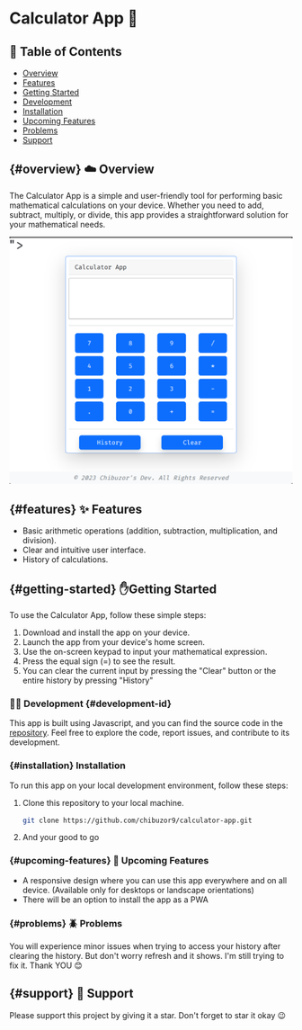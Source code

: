 # Calculator App 🧮

## 📜 Table of Contents

- [Overview](#overview)
- [Features](#features)
- [Getting Started](#getting-started)
- [Development](#development-id)
- [Installation](#installation)
- [Upcoming Features](#upcoming-features)
- [Problems](#problems)
- [Support](#support)


## {#overview} ☁️ Overview

The Calculator App is a simple and user-friendly tool for performing basic mathematical calculations on your device. Whether you need to add, subtract, multiply, or divide, this app provides a straightforward solution for your mathematical needs.

![Calculator App Screenshot](public/screenshot.png)

## {#features} ✨️ Features

- Basic arithmetic operations (addition, subtraction, multiplication, and division).
- Clear and intuitive user interface.
- History of calculations.

## {#getting-started} ✋️Getting Started

To use the Calculator App, follow these simple steps:

1. Download and install the app on your device.
2. Launch the app from your device's home screen.
3. Use the on-screen keypad to input your mathematical expression.
4. Press the equal sign (=) to see the result.
5. You can clear the current input by pressing the "Clear" button or the entire history by pressing "History"

### 👨‍💻 Development {#development-id}

This app is built using Javascript, and you can find the source code in the [repository](https://github.com/chibuzor9/calculator-app). Feel free to explore the code, report issues, and contribute to its development.

### {#installation} Installation

To run this app on your local development environment, follow these steps:

1. Clone this repository to your local machine.
   ```bash
   git clone https://github.com/chibuzor9/calculator-app.git
   ```
2. And your good to go

### {#upcoming-features} 🤤 Upcoming Features
- A responsive design where you can use this app everywhere and on all device. (Available only for desktops or landscape orientations)
- There will be an option to install the app as a PWA

### {#problems} 🪲 Problems

You will experience minor issues when trying to access your history after clearing the history. But don't worry refresh and it shows. I'm still trying to fix it. Thank YOU 😊

## {#support} 🙏 Support

Please support this project by giving it a star. Don't forget to star it okay 😉
